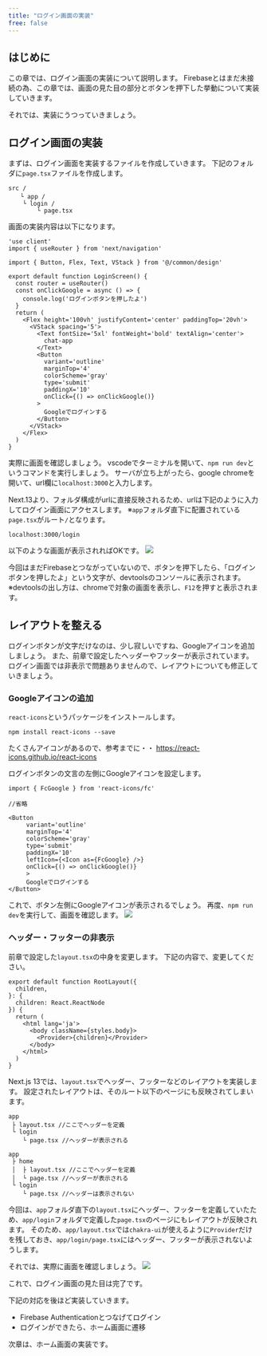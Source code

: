 ```yaml
---
title: "ログイン画面の実装"
free: false
---
```


## はじめに
この章では、ログイン画面の実装について説明します。
Firebaseとはまだ未接続の為、この章では、画面の見た目の部分とボタンを押下した挙動について実装していきます。

それでは、実装にうつっていきましょう。

## ログイン画面の実装
まずは、ログイン画面を実装するファイルを作成していきます。
下記のフォルダに`page.tsx`ファイルを作成します。
```
src /
　　└ app /
	└ login /
		└ page.tsx
```

画面の実装内容は以下になります。

```typescript: src/app/login/page.tsx
'use client'
import { useRouter } from 'next/navigation'

import { Button, Flex, Text, VStack } from '@/common/design'

export default function LoginScreen() {
  const router = useRouter()
  const onClickGoogle = async () => {
    console.log('ログインボタンを押したよ')
  }
  return (
    <Flex height='100vh' justifyContent='center' paddingTop='20vh'>
      <VStack spacing='5'>
        <Text fontSize='5xl' fontWeight='bold' textAlign='center'>
          chat-app
        </Text>
        <Button
          variant='outline'
          marginTop='4'
          colorScheme='gray'
          type='submit'
          paddingX='10'
          onClick={() => onClickGoogle()}
        >
          Googleでログインする
        </Button>
      </VStack>
    </Flex>
  )
}
```

実際に画面を確認しましょう。
vscodeでターミナルを開いて、`npm run dev`というコマンドを実行しましょう。
サーバが立ち上がったら、google chromeを開いて、url欄に`localhost:3000`と入力します。

Next.13より、フォルダ構成がurlに直接反映されるため、urlは下記のように入力してログイン画面にアクセスします。
※`app`フォルダ直下に配置されている`page.tsx`がルート`/`となります。
```
localhost:3000/login
```

以下のような画面が表示されればOKです。
![](https://storage.googleapis.com/zenn-user-upload/1cd2c1fa8c7b-20230708.png)

今回はまだFirebaseとつながっていないので、ボタンを押下したら、「ログインボタンを押したよ」という文字が、devtoolsのコンソールに表示されます。
※devtoolsの出し方は、chromeで対象の画面を表示し、`F12`を押すと表示されます。

## レイアウトを整える
ログインボタンが文字だけなのは、少し寂しいですね、Googleアイコンを追加しましょう。
また、前章で設定したヘッダーやフッターが表示されています。
ログイン画面では非表示で問題ありませんので、レイアウトについても修正していきましょう。

### Googleアイコンの追加
`react-icons`というパッケージをインストールします。

```
npm install react-icons --save
```

たくさんアイコンがあるので、参考までに・・
https://react-icons.github.io/react-icons

ログインボタンの文言の左側にGoogleアイコンを設定します。

```typescript: login/page.tsx
import { FcGoogle } from 'react-icons/fc'

//省略

<Button
     variant='outline'
     marginTop='4'
     colorScheme='gray'
     type='submit'
     paddingX='10'
     leftIcon={<Icon as={FcGoogle} />}
     onClick={() => onClickGoogle()}
     >
     Googleでログインする
</Button>
```

これで、ボタン左側にGoogleアイコンが表示されるでしょう。
再度、`npm run dev`を実行して、画面を確認します。
![](https://storage.googleapis.com/zenn-user-upload/fc5fbf8b6b4c-20230708.png)

### ヘッダー・フッターの非表示
前章で設定した`layout.tsx`の中身を変更します。
下記の内容で、変更してください。

```typescript: app/layout.tsx
export default function RootLayout({
  children,
}: {
  children: React.ReactNode
}) {
  return (
    <html lang='ja'>
      <body className={styles.body}>
        <Provider>{children}</Provider>
      </body>
    </html>
  )
}
```

Next.js 13では、`layout.tsx`でヘッダー、フッターなどのレイアウトを実装します。
設定されたレイアウトは、そのルート以下のページにも反映されてしまいます。

``` : 継承されるパターン
app
 ├ layout.tsx //ここでヘッダーを定義
 └ login
    └ page.tsx //ヘッダーが表示される
```
``` : 継承されないパターン
app
 ├ home
 │  ├ layout.tsx //ここでヘッダーを定義
 │  └ page.tsx //ヘッダーが表示される
 └ login
    └ page.tsx //ヘッダーは表示されない
```

今回は、`app`フォルダ直下の`layout.tsx`にヘッダー、フッターを定義していたため、`app/login`フォルダで定義した`page.tsx`のページにもレイアウトが反映されます。
そのため、`app/layout.tsx`では`chakra-ui`が使えるように`Provider`だけを残しておき、`app/login/page.tsx`にはヘッダー、フッターが表示されないようします。

それでは、実際に画面を確認しましょう。
![](https://storage.googleapis.com/zenn-user-upload/98925e94e153-20230708.png)

これで、ログイン画面の見た目は完了です。

下記の対応を後ほど実装していきます。
- Firebase Authenticationとつなげてログイン
- ログインができたら、ホーム画面に遷移

次章は、ホーム画面の実装です。